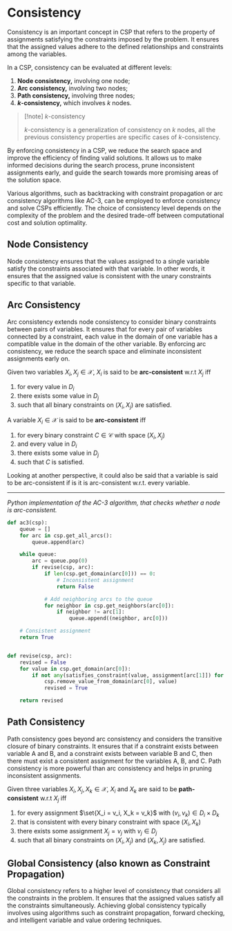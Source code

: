 # Consistency

Consistency is an important concept in CSP that refers to the property of assignments satisfying the constraints imposed by the problem. It ensures that the assigned values adhere to the defined relationships and constraints among the variables.

In a CSP, consistency can be evaluated at different levels:

1. **Node consistency,** involving one node;
2. **Arc consistency,** involving two nodes;
3. **Path consistency,** involving three nodes;
4. **$k$-consistency,** which involves $k$ nodes.

> [!note] $k$-consistency
> 
> $k$-consistency is a generalization of consistency on $k$ nodes, all the previous consistency properties are specific cases of $k$-consistency.

By enforcing consistency in a CSP, we reduce the search space and improve the efficiency of finding valid solutions. It allows us to make informed decisions during the search process, prune inconsistent assignments early, and guide the search towards more promising areas of the solution space.

Various algorithms, such as backtracking with constraint propagation or arc consistency algorithms like AC-3, can be employed to enforce consistency and solve CSPs efficiently. The choice of consistency level depends on the complexity of the problem and the desired trade-off between computational cost and solution optimality.

## Node Consistency

Node consistency ensures that the values assigned to a single variable satisfy the constraints associated with that variable. In other words, it ensures that the assigned value is consistent with the unary constraints specific to that variable.

## Arc Consistency

Arc consistency extends node consistency to consider binary constraints between pairs of variables. It ensures that for every pair of variables connected by a constraint, each value in the domain of one variable has a compatible value in the domain of the other variable. By enforcing arc consistency, we reduce the search space and eliminate inconsistent assignments early on.

Given two variables $X_i, X_j \in \mathcal X$, $X_i$ is said to be **arc-consistent** w.r.t $X_j$ iff

1. for every value in $D_i$
2. there exists some value in $D_j$
3. such that all binary constraints on $(X_i, X_j)$ are satisfied.

A variable $X_i \in \mathcal X$ is said to be **arc-consistent** iff

1. for every binary constraint $C \in \mathcal C$ with space $(X_i, X_j)$
2. and every value in $D_i$
3. there exists some value in $D_j$
4. such that $C$ is satisfied.

Looking at another perspective, it could also be said that a variable is said to be arc-consistent if is it is arc-consistent w.r.t. every variable.

---

*Python implementation of the AC-3 algorithm, that checks whether a node is arc-consistent.*

```python
def ac3(csp):
    queue = []
    for arc in csp.get_all_arcs():
        queue.append(arc)

    while queue:
        arc = queue.pop(0)
        if revise(csp, arc):
            if len(csp.get_domain(arc[0])) == 0:
	            # Inconsistent assignment
                return False

            # Add neighboring arcs to the queue
            for neighbor in csp.get_neighbors(arc[0]):
                if neighbor != arc[1]:
                    queue.append((neighbor, arc[0]))

    # Consistent assignment
    return True


def revise(csp, arc):
    revised = False
    for value in csp.get_domain(arc[0]):
        if not any(satisfies_constraint(value, assignment[arc[1]]) for assignment in csp.get_consistent_assignments(arc)):
            csp.remove_value_from_domain(arc[0], value)
            revised = True

    return revised
```

## Path Consistency

Path consistency goes beyond arc consistency and considers the transitive closure of binary constraints. It ensures that if a constraint exists between variable A and B, and a constraint exists between variable B and C, then there must exist a consistent assignment for the variables A, B, and C. Path consistency is more powerful than arc consistency and helps in pruning inconsistent assignments.

Given three variables $X_i, X_j, X_k \in \mathcal X$, $X_i$ and $X_k$ are said to be **path-consistent** w.r.t $X_j$ iff

1. for every assignment $\set{X_i = v_i, X_k = v_k}$ with $(v_i, v_k) \in D_i \times D_k$
2. that is consistent with every binary constraint with space $(X_i, X_k)$
3. there exists some assignment $X_j = v_j$ with $v_j \in D_j$
4. such that all binary constraints on $(X_i, X_j)$ and $(X_k, X_j)$ are satisfied.

## Global Consistency (also known as Constraint Propagation)

Global consistency refers to a higher level of consistency that considers all the constraints in the problem. It ensures that the assigned values satisfy all the constraints simultaneously. Achieving global consistency typically involves using algorithms such as constraint propagation, forward checking, and intelligent variable and value ordering techniques.
